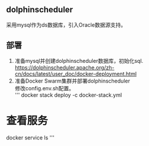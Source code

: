 ## dolphinscheduler
采用mysql作为ds数据库，引入Oracle数据源支持。
## 部署
1. 准备mysql并创建dolphinscheduler数据库，初始化sql.  
https://dolphinscheduler.apache.org/zh-cn/docs/latest/user_doc/docker-deployment.html
2. 准备Docker Swarm集群并部署dolphinscheduler  
修改config.env.sh配置。  
'''
docker stack deploy -c docker-stack.yml
# 查看服务
docker service ls
'''